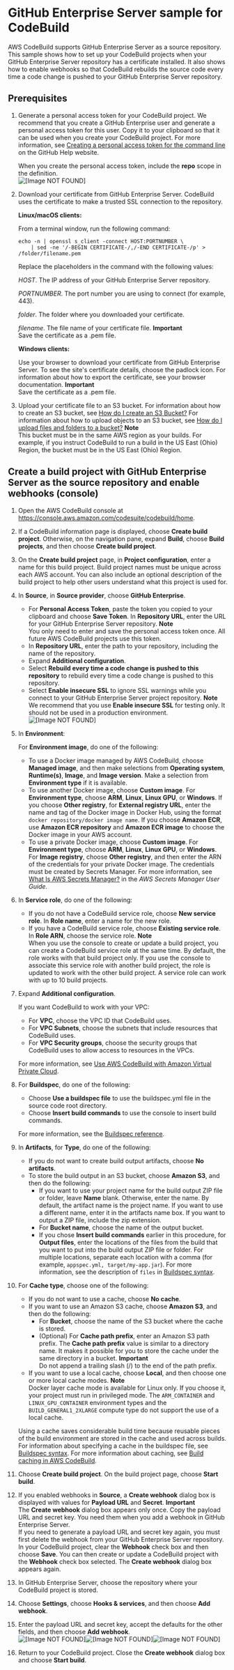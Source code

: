 # GitHub Enterprise Server sample for CodeBuild<a name="sample-github-enterprise"></a>

AWS CodeBuild supports GitHub Enterprise Server as a source repository\. This sample shows how to set up your CodeBuild projects when your GitHub Enterprise Server repository has a certificate installed\. It also shows how to enable webhooks so that CodeBuild rebuilds the source code every time a code change is pushed to your GitHub Enterprise Server repository\.

## Prerequisites<a name="sample-github-enterprise-prerequisites"></a>

1. Generate a personal access token for your CodeBuild project\. We recommend that you create a GitHub Enterprise user and generate a personal access token for this user\. Copy it to your clipboard so that it can be used when you create your CodeBuild project\. For more information, see [Creating a personal access token for the command line](https://help.github.com/articles/creating-a-personal-access-token-for-the-command-line/) on the GitHub Help website\.

   When you create the personal access token, include the **repo** scope in the definition\.  
![\[Image NOT FOUND\]](http://docs.aws.amazon.com/codebuild/latest/userguide/images/scopes.png)

1. Download your certificate from GitHub Enterprise Server\. CodeBuild uses the certificate to make a trusted SSL connection to the repository\.

   **Linux/macOS clients:**

   From a terminal window, run the following command:

   ```
   echo -n | openssl s_client -connect HOST:PORTNUMBER \
       | sed -ne '/-BEGIN CERTIFICATE-/,/-END CERTIFICATE-/p' > /folder/filename.pem
   ```

   Replace the placeholders in the command with the following values:

   *HOST*\. The IP address of your GitHub Enterprise Server repository\.

   *PORTNUMBER*\. The port number you are using to connect \(for example, 443\)\.

   *folder*\. The folder where you downloaded your certificate\.

   *filename*\. The file name of your certificate file\.
**Important**  
Save the certificate as a \.pem file\.

   **Windows clients:**

   Use your browser to download your certificate from GitHub Enterprise Server\. To see the site's certificate details, choose the padlock icon\. For information about how to export the certificate, see your browser documentation\.
**Important**  
Save the certificate as a \.pem file\.

1. Upload your certificate file to an S3 bucket\. For information about how to create an S3 bucket, see [How do I create an S3 Bucket?](https://docs.aws.amazon.com/AmazonS3/latest/user-guide/create-bucket.html) For information about how to upload objects to an S3 bucket, see [How do I upload files and folders to a bucket?](https://docs.aws.amazon.com/AmazonS3/latest/user-guide/upload-objects.html)
**Note**  
This bucket must be in the same AWS region as your builds\. For example, if you instruct CodeBuild to run a build in the US East \(Ohio\) Region, the bucket must be in the US East \(Ohio\) Region\.

## Create a build project with GitHub Enterprise Server as the source repository and enable webhooks \(console\)<a name="sample-github-enterprise-running"></a>

1. Open the AWS CodeBuild console at [https://console\.aws\.amazon\.com/codesuite/codebuild/home](https://console.aws.amazon.com/codesuite/codebuild/home)\.

1.  If a CodeBuild information page is displayed, choose **Create build project**\. Otherwise, on the navigation pane, expand **Build**, choose **Build projects**, and then choose **Create build project**\. 

1. On the **Create build project** page, in **Project configuration**, enter a name for this build project\. Build project names must be unique across each AWS account\. You can also include an optional description of the build project to help other users understand what this project is used for\.

1. In **Source**, in **Source provider**, choose **GitHub Enterprise**\.
   + For **Personal Access Token**, paste the token you copied to your clipboard and choose **Save Token**\. In **Repository URL**, enter the URL for your GitHub Enterprise Server repository\.
**Note**  
You only need to enter and save the personal access token once\. All future AWS CodeBuild projects use this token\.
   + In **Repository URL**, enter the path to your repository, including the name of the repository\.
   + Expand **Additional configuration**\.
   + Select **Rebuild every time a code change is pushed to this repository** to rebuild every time a code change is pushed to this repository\.
   + Select **Enable insecure SSL** to ignore SSL warnings while you connect to your GitHub Enterprise Server project repository\.
**Note**  
We recommend that you use **Enable insecure SSL** for testing only\. It should not be used in a production environment\.  
![\[Image NOT FOUND\]](http://docs.aws.amazon.com/codebuild/latest/userguide/images/github-enterprise.png)

1. In **Environment**:

   For **Environment image**, do one of the following:
   + To use a Docker image managed by AWS CodeBuild, choose **Managed image**, and then make selections from **Operating system**, **Runtime\(s\)**, **Image**, and **Image version**\. Make a selection from **Environment type** if it is available\.
   + To use another Docker image, choose **Custom image**\. For **Environment type**, choose **ARM**, **Linux**, **Linux GPU**, or **Windows**\. If you choose **Other registry**, for **External registry URL**, enter the name and tag of the Docker image in Docker Hub, using the format `docker repository/docker image name`\. If you choose **Amazon ECR**, use **Amazon ECR repository** and **Amazon ECR image** to choose the Docker image in your AWS account\.
   + To use a private Docker image, choose **Custom image**\. For **Environment type**, choose **ARM**, **Linux**, **Linux GPU**, or **Windows**\. For **Image registry**, choose **Other registry**, and then enter the ARN of the credentials for your private Docker image\. The credentials must be created by Secrets Manager\. For more information, see [What Is AWS Secrets Manager?](https://docs.aws.amazon.com/secretsmanager/latest/userguide/) in the *AWS Secrets Manager User Guide*\.

1. In **Service role**, do one of the following:
   + If you do not have a CodeBuild service role, choose **New service role**\. In **Role name**, enter a name for the new role\.
   + If you have a CodeBuild service role, choose **Existing service role**\. In **Role ARN**, choose the service role\.
**Note**  
When you use the console to create or update a build project, you can create a CodeBuild service role at the same time\. By default, the role works with that build project only\. If you use the console to associate this service role with another build project, the role is updated to work with the other build project\. A service role can work with up to 10 build projects\.

1. Expand **Additional configuration**\.

   If you want CodeBuild to work with your VPC:
   + For **VPC**, choose the VPC ID that CodeBuild uses\.
   + For **VPC Subnets**, choose the subnets that include resources that CodeBuild uses\.
   + For **VPC Security groups**, choose the security groups that CodeBuild uses to allow access to resources in the VPCs\.

   For more information, see [Use AWS CodeBuild with Amazon Virtual Private Cloud](vpc-support.md)\.

1. For **Buildspec**, do one of the following:
   + Choose **Use a buildspec file** to use the buildspec\.yml file in the source code root directory\.
   + Choose **Insert build commands** to use the console to insert build commands\.

   For more information, see the [Buildspec reference](build-spec-ref.md)\.

1. In **Artifacts**, for **Type**, do one of the following:
   + If you do not want to create build output artifacts, choose **No artifacts**\.
   + To store the build output in an S3 bucket, choose **Amazon S3**, and then do the following:
     + If you want to use your project name for the build output ZIP file or folder, leave **Name** blank\. Otherwise, enter the name\. By default, the artifact name is the project name\. If you want to use a different name, enter it in the artifacts name box\. If you want to output a ZIP file, include the zip extension\.
     + For **Bucket name**, choose the name of the output bucket\.
     + If you chose **Insert build commands** earlier in this procedure, for **Output files**, enter the locations of the files from the build that you want to put into the build output ZIP file or folder\. For multiple locations, separate each location with a comma \(for example, `appspec.yml, target/my-app.jar`\)\. For more information, see the description of `files` in [Buildspec syntax](build-spec-ref.md#build-spec-ref-syntax)\.

1. For **Cache type**, choose one of the following:
   + If you do not want to use a cache, choose **No cache**\.
   + If you want to use an Amazon S3 cache, choose **Amazon S3**, and then do the following:
     + For **Bucket**, choose the name of the S3 bucket where the cache is stored\.
     + \(Optional\) For **Cache path prefix**, enter an Amazon S3 path prefix\. The **Cache path prefix** value is similar to a directory name\. It makes it possible for you to store the cache under the same directory in a bucket\. 
**Important**  
Do not append a trailing slash \(/\) to the end of the path prefix\.
   +  If you want to use a local cache, choose **Local**, and then choose one or more local cache modes\. 
**Note**  
Docker layer cache mode is available for Linux only\. If you choose it, your project must run in privileged mode\. The `ARM_CONTAINER` and `LINUX_GPU_CONTAINER` environment types and the `BUILD_GENERAL1_2XLARGE` compute type do not support the use of a local cache\.

   Using a cache saves considerable build time because reusable pieces of the build environment are stored in the cache and used across builds\. For information about specifying a cache in the buildspec file, see [Buildspec syntax](build-spec-ref.md#build-spec-ref-syntax)\. For more information about caching, see [Build caching in AWS CodeBuild](build-caching.md)\. 

1. Choose **Create build project**\. On the build project page, choose **Start build**\.

1. If you enabled webhooks in **Source**, a **Create webhook** dialog box is displayed with values for **Payload URL** and **Secret**\. 
**Important**  
The **Create webhook** dialog box appears only once\. Copy the payload URL and secret key\. You need them when you add a webhook in GitHub Enterprise Server\.   
If you need to generate a payload URL and secret key again, you must first delete the webhook from your GitHub Enterprise Server repository\. In your CodeBuild project, clear the **Webhook** check box and then choose **Save**\. You can then create or update a CodeBuild project with the **Webhook** check box selected\. The **Create webhook** dialog box appears again\.

1. In GitHub Enterprise Server, choose the repository where your CodeBuild project is stored\.

1.  Choose **Settings**, choose **Hooks & services**, and then choose **Add webhook**\.

1. Enter the payload URL and secret key, accept the defaults for the other fields, and then choose **Add webhook**\.  
![\[Image NOT FOUND\]](http://docs.aws.amazon.com/codebuild/latest/userguide/images/ghe-webhook.png)![\[Image NOT FOUND\]](http://docs.aws.amazon.com/codebuild/latest/userguide/)![\[Image NOT FOUND\]](http://docs.aws.amazon.com/codebuild/latest/userguide/)

1. Return to your CodeBuild project\. Close the **Create webhook** dialog box and choose **Start build**\.